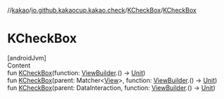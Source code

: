 //[kakao](../../../index.md)/[io.github.kakaocup.kakao.check](../index.md)/[KCheckBox](index.md)/[KCheckBox](-k-check-box.md)



# KCheckBox  
[androidJvm]  
Content  
fun [KCheckBox](-k-check-box.md)(function: [ViewBuilder](../../io.github.kakaocup.kakao.common.builders/-view-builder/index.md).() -> [Unit](https://kotlinlang.org/api/latest/jvm/stdlib/kotlin/-unit/index.html))  
fun [KCheckBox](-k-check-box.md)(parent: Matcher<[View](https://developer.android.com/reference/kotlin/android/view/View.html)>, function: [ViewBuilder](../../io.github.kakaocup.kakao.common.builders/-view-builder/index.md).() -> [Unit](https://kotlinlang.org/api/latest/jvm/stdlib/kotlin/-unit/index.html))  
fun [KCheckBox](-k-check-box.md)(parent: DataInteraction, function: [ViewBuilder](../../io.github.kakaocup.kakao.common.builders/-view-builder/index.md).() -> [Unit](https://kotlinlang.org/api/latest/jvm/stdlib/kotlin/-unit/index.html))  



